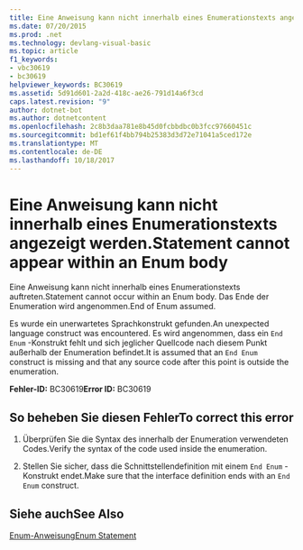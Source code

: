 ```yaml
---
title: Eine Anweisung kann nicht innerhalb eines Enumerationstexts angezeigt werden.
ms.date: 07/20/2015
ms.prod: .net
ms.technology: devlang-visual-basic
ms.topic: article
f1_keywords:
- vbc30619
- bc30619
helpviewer_keywords: BC30619
ms.assetid: 5d91d601-2a2d-418c-ae26-791d14a6f3cd
caps.latest.revision: "9"
author: dotnet-bot
ms.author: dotnetcontent
ms.openlocfilehash: 2c8b3daa781e8b45d0fcbbdbc0b3fcc97660451c
ms.sourcegitcommit: bd1ef61f4bb794b25383d3d72e71041a5ced172e
ms.translationtype: MT
ms.contentlocale: de-DE
ms.lasthandoff: 10/18/2017
---
```

# <a name="statement-cannot-appear-within-an-enum-body"></a><span data-ttu-id="fff86-102">Eine Anweisung kann nicht innerhalb eines Enumerationstexts angezeigt werden.</span><span class="sxs-lookup"><span data-stu-id="fff86-102">Statement cannot appear within an Enum body</span></span>
<span data-ttu-id="fff86-103">Eine Anweisung kann nicht innerhalb eines Enumerationstexts auftreten.</span><span class="sxs-lookup"><span data-stu-id="fff86-103">Statement cannot occur within an Enum body.</span></span> <span data-ttu-id="fff86-104">Das Ende der Enumeration wird angenommen.</span><span class="sxs-lookup"><span data-stu-id="fff86-104">End of Enum assumed.</span></span>  
  
 <span data-ttu-id="fff86-105">Es wurde ein unerwartetes Sprachkonstrukt gefunden.</span><span class="sxs-lookup"><span data-stu-id="fff86-105">An unexpected language construct was encountered.</span></span> <span data-ttu-id="fff86-106">Es wird angenommen, dass ein `End Enum` -Konstrukt fehlt und sich jeglicher Quellcode nach diesem Punkt außerhalb der Enumeration befindet.</span><span class="sxs-lookup"><span data-stu-id="fff86-106">It is assumed that an `End Enum` construct is missing and that any source code after this point is outside the enumeration.</span></span>  
  
 <span data-ttu-id="fff86-107">**Fehler-ID:** BC30619</span><span class="sxs-lookup"><span data-stu-id="fff86-107">**Error ID:** BC30619</span></span>  
  
## <a name="to-correct-this-error"></a><span data-ttu-id="fff86-108">So beheben Sie diesen Fehler</span><span class="sxs-lookup"><span data-stu-id="fff86-108">To correct this error</span></span>  
  
1.  <span data-ttu-id="fff86-109">Überprüfen Sie die Syntax des innerhalb der Enumeration verwendeten Codes.</span><span class="sxs-lookup"><span data-stu-id="fff86-109">Verify the syntax of the code used inside the enumeration.</span></span>  
  
2.  <span data-ttu-id="fff86-110">Stellen Sie sicher, dass die Schnittstellendefinition mit einem `End Enum` -Konstrukt endet.</span><span class="sxs-lookup"><span data-stu-id="fff86-110">Make sure that the interface definition ends with an `End Enum` construct.</span></span>  
  
## <a name="see-also"></a><span data-ttu-id="fff86-111">Siehe auch</span><span class="sxs-lookup"><span data-stu-id="fff86-111">See Also</span></span>  
 [<span data-ttu-id="fff86-112">Enum-Anweisung</span><span class="sxs-lookup"><span data-stu-id="fff86-112">Enum Statement</span></span>](../../visual-basic/language-reference/statements/enum-statement.md)
